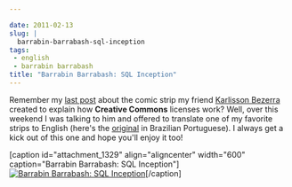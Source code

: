 ```yaml
---

date: 2011-02-13
slug: |
  barrabin-barrabash-sql-inception
tags:
 - english
 - barrabin barrabash
title: "Barrabin Barrabash: SQL Inception"
---
```


Remember my [last post](http://www.ogmaciel.com/?p=1324) about the comic
strip my friend [Karlisson Bezerra](http://nerdson.com/blog/) created to
explain how **Creative Commons** licenses work? Well, over this weekend
I was talking to him and offered to translate one of my favorite strips
to English (here's the
[original](http://nerdson.com/blog/sql-inception/) in Brazilian
Portuguese). I always get a kick out of this one and hope you'll enjoy
it too!

\[caption id="attachment_1329" align="aligncenter" width="600"
caption="Barrabin Barrabash: SQL Inception"\][![Barrabin Barrabash: SQL
Inception](http://www.ogmaciel.com/wp-content/uploads/2011/02/nerdson225.png)](http://www.ogmaciel.com/wp-content/uploads/2011/02/nerdson225.png)\[/caption\]
